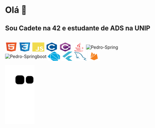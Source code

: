 # Olá 👋
## Sou Cadete na 42 e estudante de ADS na UNIP

<div style="display: inline_block"><br>
  <img align="center" alt="Pedro-HTML" height="30" width="40" src="https://raw.githubusercontent.com/devicons/devicon/master/icons/html5/html5-original.svg">
  <img align="center" alt="Pedro-CSS" height="30" width="40" src="https://raw.githubusercontent.com/devicons/devicon/master/icons/css3/css3-original.svg">
  <img align="center" alt="Pedro-Js" height="30" width="40" src="https://raw.githubusercontent.com/devicons/devicon/master/icons/javascript/javascript-plain.svg">
  <img align="center" alt="Pedro-C" height="30" width="40" src="https://raw.githubusercontent.com/devicons/devicon/master/icons/c/c-plain.svg">
  <img align="center" alt="Pedro-Csharp" height="30" width="40" src="https://raw.githubusercontent.com/devicons/devicon/master/icons/csharp/csharp-original.svg">
  <img align="center" alt="Pedro-Java" height="30" width="40" src="https://raw.githubusercontent.com/devicons/devicon/master/icons/java/java-plain.svg">
  <img align="center" alt="Pedro-Spring" height="30" width="40" src="https://spring.io/images/projects/spring-edf462fec682b9d48cf628eaf9e19521.svg">
  <img align="center" alt="Pedro-Springboot" height="30" width="32" src="https://devkico.itexto.com.br/wp-content/uploads/2014/08/spring-boot-project-logo-300x270.png">
  <img align="center" alt="Pedro-Dart" height="30" width="40" src="https://raw.githubusercontent.com/devicons/devicon/master/icons/dart/dart-plain.svg">
  <img align="center" alt="Pedro-Flutter" height="30" width="40" src="https://raw.githubusercontent.com/devicons/devicon/master/icons/flutter/flutter-plain.svg">
  <img align="center" alt="Pedro-Mysql" height="30" width="40" src="https://raw.githubusercontent.com/devicons/devicon/master/icons/mysql/mysql-plain.svg">
  <img align="center" alt="Pedro-Firebase" height="30" width="40" src="https://raw.githubusercontent.com/devicons/devicon/master/icons/firebase/firebase-plain.svg">
   
 ![Snake animation](https://github.com/rafaballerini/rafaballerini/blob/output/github-contribution-grid-snake.svg)
 </div>
